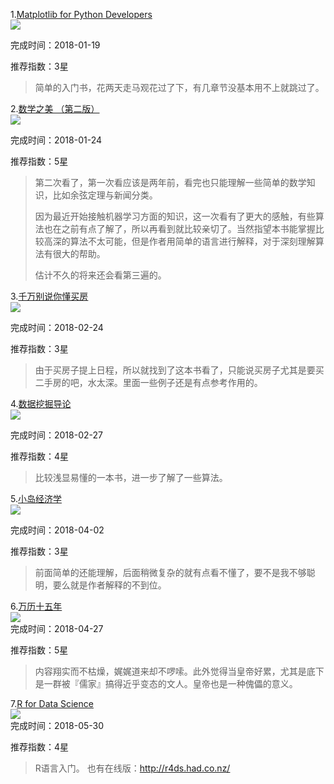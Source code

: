 1.[Matplotlib for Python Developers](https://book.douban.com/subject/4246969/)  
![](https://img3.doubanio.com/lpic/s4272120.jpg)

完成时间：2018-01-19

推荐指数：3星
> 简单的入门书，花两天走马观花过了下，有几章节没基本用不上就跳过了。

2.[数学之美 （第二版）](https://book.douban.com/subject/26163454/)  
![](https://img1.doubanio.com/lpic/s27653128.jpg)  

完成时间：2018-01-24

推荐指数：5星
> 第二次看了，第一次看应该是两年前，看完也只能理解一些简单的数学知识，比如余弦定理与新闻分类。
>
> 因为最近开始接触机器学习方面的知识，这一次看有了更大的感触，有些算法也在之前有点了解了，所以再看到就比较亲切了。当然指望本书能掌握比较高深的算法不太可能，但是作者用简单的语言进行解释，对于深刻理解算法有很大的帮助。
>
> 估计不久的将来还会看第三遍的。

3.[千万别说你懂买房](https://book.douban.com/subject/27041233/)  
![](https://img3.doubanio.com/lpic/s29447182.jpg)  

完成时间：2018-02-24

推荐指数：3星
> 由于买房子提上日程，所以就找到了这本书看了，只能说买房子尤其是要买二手房的吧，水太深。里面一些例子还是有点参考作用的。

4.[数据挖掘导论](https://book.douban.com/subject/5377669/)  
![](https://img1.doubanio.com/lpic/s4548758.jpg)  

完成时间：2018-02-27

推荐指数：4星
> 比较浅显易懂的一本书，进一步了解了一些算法。

5.[小岛经济学](https://book.douban.com/subject/26897464/)  
![](https://img3.doubanio.com/lpic/s29108652.jpg)  

完成时间：2018-04-02

推荐指数：3星
> 前面简单的还能理解，后面稍微复杂的就有点看不懂了，要不是我不够聪明，要么就是作者解释的不到位。

6.[万历十五年](https://book.douban.com/subject/25893465/)  
![](https://img3.doubanio.com/lpic/s28332809.jpg)  
完成时间：2018-04-27

推荐指数：5星
> 内容翔实而不枯燥，娓娓道来却不啰嗦。此外觉得当皇帝好累，尤其是底下是一群被『儒家』搞得近乎变态的文人。皇帝也是一种傀儡的意义。

7.[R for Data Science](https://book.douban.com/subject/26757974/)  
![](https://img3.doubanio.com/view/subject/r/public/s29420851.jpg)  
完成时间：2018-05-30

推荐指数：4星
> R语言入门。 也有在线版：http://r4ds.had.co.nz/
